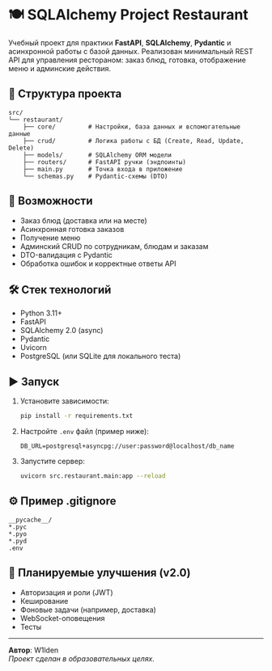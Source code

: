 # 🍽️ SQLAlchemy Project Restaurant

Учебный проект для практики **FastAPI**, **SQLAlchemy**, **Pydantic** и асинхронной работы с базой данных. Реализован минимальный REST API для управления рестораном: заказ блюд, готовка, отображение меню и админские действия.

## 📁 Структура проекта

```
src/
└── restaurant/
    ├── core/         # Настройки, база данных и вспомогательные данные
    ├── crud/         # Логика работы с БД (Create, Read, Update, Delete)
    ├── models/       # SQLAlchemy ORM модели
    ├── routers/      # FastAPI ручки (эндпоинты)
    ├── main.py       # Точка входа в приложение
    └── schemas.py    # Pydantic-схемы (DTO)
```

## 🚀 Возможности

- Заказ блюд (доставка или на месте)
- Асинхронная готовка заказов
- Получение меню
- Админский CRUD по сотрудникам, блюдам и заказам
- DTO-валидация с Pydantic
- Обработка ошибок и корректные ответы API

## 🛠️ Стек технологий

- Python 3.11+
- FastAPI
- SQLAlchemy 2.0 (async)
- Pydantic
- Uvicorn
- PostgreSQL (или SQLite для локального теста)

## ▶️ Запуск

1. Установите зависимости:
   ```bash
   pip install -r requirements.txt
   ```

2. Настройте `.env` файл (пример ниже):
   ```env
   DB_URL=postgresql+asyncpg://user:password@localhost/db_name
   ```

3. Запустите сервер:
   ```bash
   uvicorn src.restaurant.main:app --reload
   ```

## ⚙️ Пример .gitignore

```gitignore
__pycache__/
*.pyc
*.pyo
*.pyd
.env
```

## 🔧 Планируемые улучшения (v2.0)

- Авторизация и роли (JWT)
- Кеширование
- Фоновые задачи (например, доставка)
- WebSocket-оповещения
- Тесты

---

**Автор**: W1lden  
*Проект сделан в образовательных целях.*
